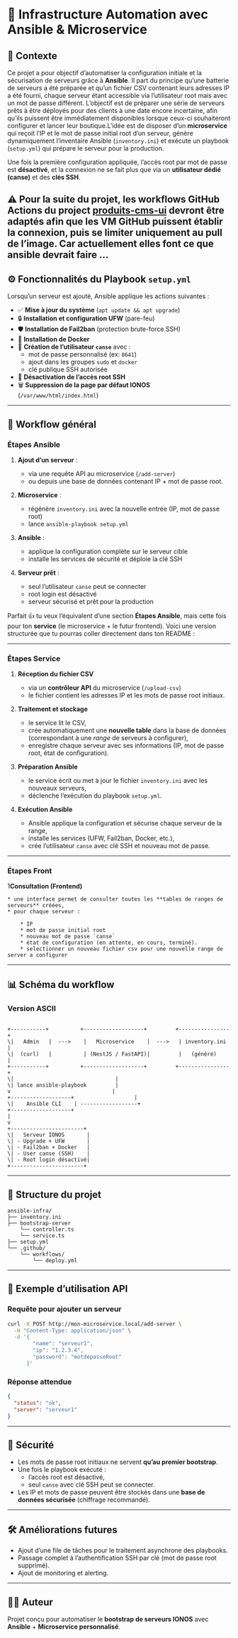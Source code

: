 
# 🚀 Infrastructure Automation avec Ansible & Microservice

## 📌 Contexte
Ce projet a pour objectif d’automatiser la configuration initiale et la sécurisation de serveurs grâce à **Ansible**.
Il part du principe qu’une batterie de serveurs a été préparée et qu’un fichier CSV contenant leurs adresses IP a été fourni, chaque serveur étant accessible via l’utilisateur root mais avec un mot de passe différent.
L’objectif est de préparer une série de serveurs prêts à être déployés pour des clients à une date encore incertaine, afin qu’ils puissent être immédiatement disponibles lorsque ceux-ci souhaiteront configurer et lancer leur boutique.L’idée est de disposer d’un **microservice** qui reçoit l’IP et le mot de passe initial root d’un serveur, génère dynamiquement l’inventaire Ansible (`inventory.ini`) et exécute un playbook (`setup.yml`) qui prépare le serveur pour la production.  

Une fois la première configuration appliquée, l’accès root par mot de passe est **désactivé**, et la connexion ne se fait plus que via un **utilisateur dédié (canse)** et des **clés SSH**.  

⚠️ Pour la suite du projet, les workflows GitHub Actions du project [produits-cms-ui](https://github.com/Collect-Verything/produits-cms-ui) devront être adaptés afin que les VM GitHub  puissent établir la connexion, puis se limiter uniquement au pull de l’image. Car actuellement elles font ce que ansible devrait faire ...
---

## ⚙️ Fonctionnalités du Playbook `setup.yml`
Lorsqu’un serveur est ajouté, Ansible applique les actions suivantes :

- ✅ **Mise à jour du système** (`apt update && apt upgrade`)  
- 🔒 **Installation et configuration UFW** (pare-feu)  
- 🛡️ **Installation de Fail2ban** (protection brute-force SSH)  
- 🐳 **Installation de Docker**  
- 👤 **Création de l’utilisateur `canse`** avec :  
  - mot de passe personnalisé (ex: `8641`)  
  - ajout dans les groupes `sudo` et `docker`  
  - clé publique SSH autorisée  
- 🚫 **Désactivation de l’accès root SSH**  
- 🗑️ **Suppression de la page par défaut IONOS** (`/var/www/html/index.html`)  

---

## 🔄 Workflow général

### Étapes Ansible
1. **Ajout d’un serveur** :  
   - via une requête API au microservice (`/add-server`)  
   - ou depuis une base de données contenant IP + mot de passe root.  

2. **Microservice** :  
   - régénère `inventory.ini` avec la nouvelle entrée (IP, mot de passe root)  
   - lance `ansible-playbook setup.yml`  

3. **Ansible** :  
   - applique la configuration complète sur le serveur cible  
   - installe les services de sécurité et déploie la clé SSH  

4. **Serveur prêt** :  
   - seul l’utilisateur `canse` peut se connecter  
   - root login est désactivé  
   - serveur sécurisé et prêt pour la production  


Parfait 👍 tu veux l’équivalent d’une section **Étapes Ansible**, mais cette fois pour ton **service** (le microservice + le futur frontend). Voici une version structurée que tu pourras coller directement dans ton README :

---

### Étapes Service

1. **Réception du fichier CSV**

    * via un **contrôleur API** du microservice (`/upload-csv`)
    * le fichier contient les adresses IP et les mots de passe root initiaux.

2. **Traitement et stockage**

    * le service lit le CSV,
    * crée automatiquement une **nouvelle table** dans la base de données (correspondant à une *range* de serveurs à configurer),
    * enregistre chaque serveur avec ses informations (IP, mot de passe root, état de configuration).

3. **Préparation Ansible**

    * le service écrit ou met à jour le fichier `inventory.ini` avec les nouveaux serveurs,
    * déclenche l’exécution du playbook `setup.yml`.

4. **Exécution Ansible**

    * Ansible applique la configuration et sécurise chaque serveur de la range,
    * installe les services (UFW, Fail2ban, Docker, etc.),
    * crée l’utilisateur `canse` avec clé SSH et nouveau mot de passe.

---

### Étapes Front


1**Consultation (Frontend)**

    * une interface permet de consulter toutes les **tables de ranges de serveurs** créées,
    * pour chaque serveur :

        * IP
        * mot de passe initial root
        * nouveau mot de passe `canse`
        * état de configuration (en attente, en cours, terminé).
        * selectionner un nouveau fichier csv pour une nouvelle range de server a configurer


---

## 📊 Schéma du workflow

### Version ASCII
```

+-----------+          +-------------------+         +----------------+
\|   Admin   |  --->    |   Microservice    |  --->   | inventory.ini  |
\|  (curl)   |          | (NestJS / FastAPI)|         |   (généré)     |
+-----------+          +-------------------+         +----------------+
\|                                |
\| lance ansible-playbook         |
v                                |
+-------------------+                   |
\|    Ansible CLI    | ------------------+
+-------------------+
|
v
+-----------------------+
\|   Serveur IONOS       |
\| - Upgrade + UFW       |
\| - Fail2ban + Docker   |
\| - User canse (SSH)    |
\| - Root login désactivé|
+-----------------------+

````

---

## 📂 Structure du projet

```
ansible-infra/
├── inventory.ini            
├── bootstrap-server            
    └── controller.ts
    └── service.ts
├── setup.yml                 
└── .github/
    └── workflows/
        └── deploy.yml       
```

---

## 🚀 Exemple d’utilisation API

### Requête pour ajouter un serveur

```bash
curl -X POST http://mon-microservice.local/add-server \
  -H "Content-Type: application/json" \
  -d '{
        "name": "serveur1",
        "ip": "1.2.3.4",
        "password": "motdepasseRoot"
      }'
```

### Réponse attendue

```json
{
  "status": "ok",
  "server": "serveur1"
}
```

---

## 🔐 Sécurité

* Les mots de passe root initiaux ne servent **qu’au premier bootstrap**.
* Une fois le playbook exécuté :
    * l’accès root est désactivé,
    * seul `canse` avec clé SSH peut se connecter.
* Les IP et mots de passe peuvent être stockés dans une **base de données sécurisée** (chiffrage recommandé).

---

## 🛠️ Améliorations futures

* Ajout d’une file de tâches pour le traitement asynchrone des playbooks.
* Passage complet à l’authentification SSH par clé (mot de passe root supprimé).
* Ajout de monitoring et alerting.

---

## 👨‍💻 Auteur

Projet conçu pour automatiser le **bootstrap de serveurs IONOS** avec **Ansible** + **Microservice personnalisé**.

```
